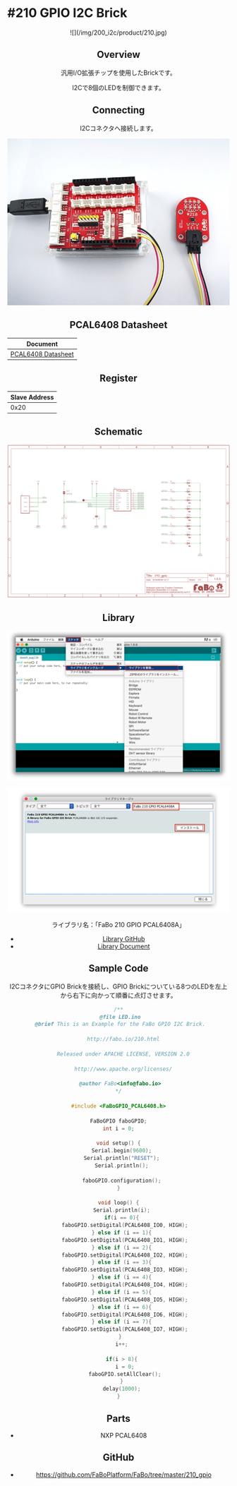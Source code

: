 # #210 GPIO I2C Brick

<center>![](/img/200_i2c/product/210.jpg)
<!--COLORME-->

## Overview
汎用I/O拡張チップを使用したBrickです。

I2Cで8個のLEDを制御できます。

## Connecting
I2Cコネクタへ接続します。

![](/img/200_i2c/connect/210_gpio_connect.jpg)

## PCAL6408 Datasheet
| Document |
| -- |
| [PCAL6408 Datasheet](http://www.nxp.com/documents/data_sheet/PCAL6408A.pdf) |

## Register
| Slave Address |
| -- |
| 0x20 |

## Schematic
![](/img/200_i2c/schematic/210_gpio.png)

## Library

![](/img/common/install_lib.png)

![](/img/200_i2c/docs/210_gpio_docs_001.png)

  ライブラリ名：「FaBo 210 GPIO PCAL6408A」

- [Library GitHub](https://github.com/FaBoPlatform/FaBoGPIO-PCAL6408-Library)
- [Library Document](http://fabo.io/doxygen/FaBoGPIO-PCAL6408-Library/)

## Sample Code
I2CコネクタにGPIO Brickを接続し、GPIO Brickについている8つのLEDを左上から右下に向かって順番に点灯させます。

```c
/**
 @file LED.ino
 @brief This is an Example for the FaBo GPIO I2C Brick.

   http://fabo.io/210.html

   Released under APACHE LICENSE, VERSION 2.0

   http://www.apache.org/licenses/

 @author FaBo<info@fabo.io>
*/

#include <FaBoGPIO_PCAL6408.h>

FaBoGPIO faboGPIO;
int i = 0;

void setup() {
  Serial.begin(9600);
  Serial.println("RESET");
  Serial.println();

  faboGPIO.configuration();
}

void loop() {
  Serial.println(i);
  if(i == 0){
    faboGPIO.setDigital(PCAL6408_IO0, HIGH);
  } else if (i == 1){
    faboGPIO.setDigital(PCAL6408_IO1, HIGH);
  } else if (i == 2){
    faboGPIO.setDigital(PCAL6408_IO2, HIGH);
  } else if (i == 3){
    faboGPIO.setDigital(PCAL6408_IO3, HIGH);
  } else if (i == 4){
    faboGPIO.setDigital(PCAL6408_IO4, HIGH);
  } else if (i == 5){
    faboGPIO.setDigital(PCAL6408_IO5, HIGH);
  } else if (i == 6){
    faboGPIO.setDigital(PCAL6408_IO6, HIGH);
  } else if (i == 7){
    faboGPIO.setDigital(PCAL6408_IO7, HIGH);
  } 
  i++;

  if(i > 8){
    i = 0;
    faboGPIO.setAllClear();
  }
  delay(1000);
}
```

## Parts
- NXP PCAL6408

## GitHub
- https://github.com/FaBoPlatform/FaBo/tree/master/210_gpio
